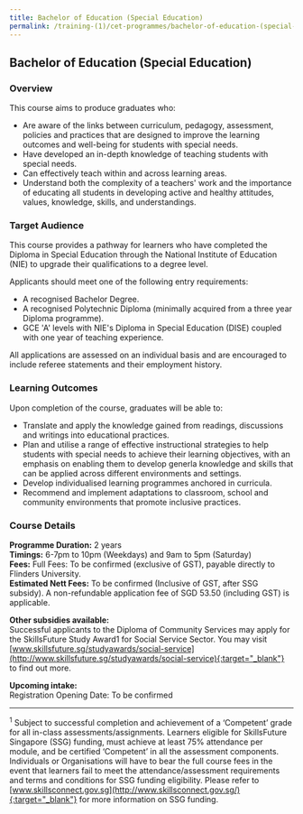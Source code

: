 ```yaml
---
title: Bachelor of Education (Special Education)
permalink: /training-(1)/cet-programmes/bachelor-of-education-(special-education)
---
```



## Bachelor of Education (Special Education)

### Overview

This course aims to produce graduates who:

-   Are aware of the links between curriculum, pedagogy, assessment, policies and practices that are designed to improve the learning outcomes and well-being for students with special needs.
-   Have developed an in-depth knowledge of teaching students with special needs.
-   Can effectively teach within and across learning areas.
-   Understand both the complexity of a teachers' work and the importance of educating all students in developing active and healthy attitudes, values, knowledge, skills, and understandings.

### Target Audience

This course provides a pathway for learners who have completed the Diploma in Special Education through the National Institute of Education (NIE) to upgrade their qualifications to a degree level.  
  
Applicants should meet one of the following entry requirements:

-   A recognised Bachelor Degree.
-   A recognised Polytechnic Diploma (minimally acquired from a three year Diploma programme).
-   GCE 'A' levels with NIE's Diploma in Special Education (DISE) coupled with one year of teaching experience.

All applications are assessed on an individual basis and are encouraged to include referee statements and their employment history.

### Learning Outcomes

Upon completion of the course, graduates will be able to:

-   Translate and apply the knowledge gained from readings, discussions and writings into educational practices.
-   Plan and utilise a range of effective instructional strategies to help students with special needs to achieve their learning objectives, with an emphasis on enabling them to develop generla knowledge and skills that can be applied across different environments and settings.
-   Develop individualised learning programmes anchored in curricula.
-   Recommend and implement adaptations to classroom, school and community environments that promote inclusive practices.

### Course Details

**Programme Duration:** 2 years  
**Timings:**  6-7pm to 10pm (Weekdays) and 9am to 5pm (Saturday)  
**Fees:** Full Fees: To be confirmed (exclusive of GST), payable directly to Flinders University.    
**Estimated Nett Fees:**  To be confirmed (Inclusive of GST, after SSG subsidy). A non-refundable application fee of SGD 53.50 (including GST) is applicable.  
  
**Other subsidies available:**  
Successful applicants to the Diploma of Community Services may apply for the SkillsFuture Study Award1  for Social Service Sector. You may visit [www.skillsfuture.sg/studyawards/social-service](http://www.skillsfuture.sg/studyawards/social-service){:target="_blank"}    to find out more.  
  
**Upcoming intake:**  
Registration Opening Date: To be confirmed  

----------

<sup>1</sup> Subject to successful completion and achievement of a ‘Competent’ grade for all in-class assessments/assignments. Learners eligible for SkillsFuture Singapore (SSG) funding, must achieve at least 75% attendance per module, and be certified ‘Competent’ in all the assessment components. Individuals or Organisations will have to bear the full course fees in the event that learners fail to meet the attendance/assessment requirements and terms and conditions for SSG funding eligibility. Please refer to [www.skillsconnect.gov.sg](http://www.skillsconnect.gov.sg/){:target="_blank"}    for more information on SSG funding.
